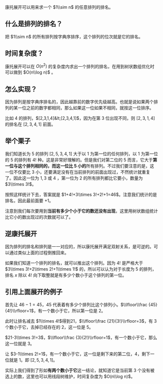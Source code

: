 康托展开可以用来求一个 $1\\sim n$ 的任意排列的排名。

## 什么是排列的排名？

把 $1\\sim n$ 的所有排列按字典序排序，这个排列的位次就是它的排名。

## 时间复杂度？

康托展开可以在 $O(n^2)$ 的复杂度内求出一个排列的排名，在用到树状数组优化时可以做到 $O(n\\log n)$ 。

## 怎么实现？

因为排列是按字典序排名的，因此越靠前的数字优先级越高。也就是说如果两个排列的某一位之前的数字都相同，那么如果这一位如果不相同，就按这一位排序。

比如 $4$ 的排列，$[2,3,1,4]&lt;[2,3,4,1]$，因为在第 $3$ 位出现不同，则 $[2,3,1,4]$ 的排名在 $[2,3,4,1]$ 前面。

## 举个栗子

我们知道长为 $5$ 的排列 $[2,5,3,4,1]$ 大于以 $1$ 为第一位的任何排列，以 $1$ 为第一位的 $5$ 的排列有 $4!$ 种。这是非常好理解的。但是我们对第二位的 $5$ 而言，它大于**第一位与这个排列相同的，而这一位比 $5$ 小的**所有排列。不过我们要注意的是，这一位不仅要比 $3$ 小，还要满足没有在当前排列的前面出现过，不然统计就重复了。因此这一位为 $1,3$ 或 $4$ ，第一位为 $2$ 的所有排列都比它要小，数量为 $3\\times 3!$。

按照这样统计下去，答案就是 $1+4!+3\\times 3!+2!+1=46$。注意我们统计的是排名，因此最前面要 $+1$。

注意到我们每次要用到**当前有多少个小于它的数还没有出现**，这里用树状数组统计比它小的数出现过的次数就可以了。

## 逆康托展开

因为排列的排名和排列是一一对应的，所以康托展开满足双射关系，是可逆的。可以通过类似上面的过程倒推回来。

如果我们知道一个排列的排名，就可以推出这个排列。因为 $4!$ 是严格大于 $3\\times 3!+2\\times 2!+1\\times 1!$ 的，所以可以认为对于长度为 $5$ 的排列，排名 $x$ 除以 $4!$ 向下取整就是有多少个数小于这个排列的第一位。

## 引用上面展开的例子

首先让 $46-1=45$，$45$ 代表着有多少个排列比这个排列小。$\\lfloor\\frac {45}{4!}\\rfloor=1$，有一个数小于它，所以第一位是 $2$。

此时让排名减去 $1\\times 4!$得到$21$，$\\lfloor\\frac {21}{3!}\\rfloor=3$，有 $3$ 个数小于它，去掉已经存在的 $2$，这一位是 $5$。

$21-3\\times 3!=3$，$\\lfloor\\frac {3}{2!}\\rfloor=1$，有一个数小于它，那么这一位就是 $3$。

让 $3-1\\times 2!=1$，有一个数小于它，这一位是剩下来的第二位，$4$，剩下一位就是 $1$。即 $[2,5,3,4,1]$。

实际上我们得到了形如**有两个数小于它**这一结论，就知道它是当前第 $3$ 个没有被选上的数，这里也可以用线段树维护，时间复杂度为 $O(n\\log n)$。
